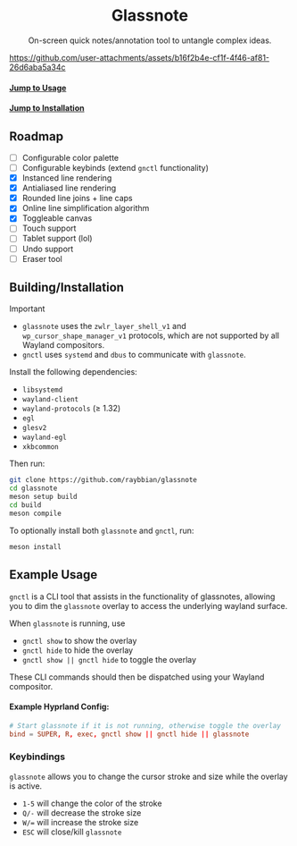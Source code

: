 <div align="center">
  <h1>Glassnote</h1>
  <p>On-screen quick notes/annotation tool to untangle complex ideas.</p>
</div>

https://github.com/user-attachments/assets/b16f2b4e-cf1f-4f46-af81-26d6aba5a34c

#### [Jump to Usage](#example-usage)

#### [Jump to Installation](#buildinginstallation)

## Roadmap

- [ ] Configurable color palette
- [ ] Configurable keybinds (extend `gnctl` functionality)
- [x] Instanced line rendering
- [x] Antialiased line rendering
- [x] Rounded line joins + line caps
- [x] Online line simplification algorithm
- [x] Toggleable canvas
- [ ] Touch support
- [ ] Tablet support (lol)
- [ ] Undo support
- [ ] Eraser tool

## Building/Installation

> [!Important]
> - `glassnote` uses the `zwlr_layer_shell_v1` and `wp_cursor_shape_manager_v1` protocols, which are not supported by all Wayland compositors.
> - `gnctl` uses `systemd` and `dbus` to communicate with `glassnote`.

Install the following dependencies:

- `libsystemd`
- `wayland-client`
- `wayland-protocols` (≥ 1.32)
- `egl`
- `glesv2`
- `wayland-egl`
- `xkbcommon`

Then run:

```bash
git clone https://github.com/raybbian/glassnote
cd glassnote
meson setup build
cd build
meson compile
```

To optionally install both `glassnote` and `gnctl`, run:

```bash
meson install
```

## Example Usage

`gnctl` is a CLI tool that assists in the functionality of glassnotes, allowing you to dim the `glassnote` overlay to access the underlying wayland surface.

When `glassnote` is running, use

- `gnctl show` to show the overlay
- `gnctl hide` to hide the overlay
- `gnctl show || gnctl hide` to toggle the overlay

These CLI commands should then be dispatched using your Wayland compositor. 

#### Example Hyprland Config:

```conf
# Start glassnote if it is not running, otherwise toggle the overlay
bind = SUPER, R, exec, gnctl show || gnctl hide || glassnote
```

### Keybindings

`glassnote` allows you to change the cursor stroke and size while the overlay is active.

- `1-5` will change the color of the stroke
- `Q/-` will decrease the stroke size
- `W/=` will increase the stroke size
- `ESC` will close/kill `glassnote`
